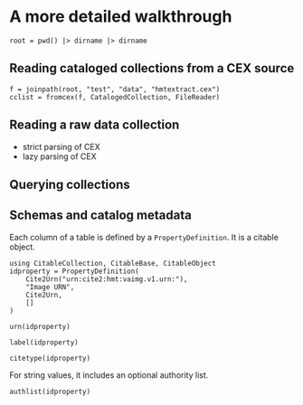 # A more detailed walkthrough

```@setup walk
root = pwd() |> dirname |> dirname
```

## Reading cataloged collections from a CEX source
```@example walk
f = joinpath(root, "test", "data", "hmtextract.cex")
cclist = fromcex(f, CatalogedCollection, FileReader)
```

## Reading a raw data collection

- strict parsing of CEX
- lazy parsing of CEX


## Querying collections



## Schemas and catalog metadata

Each column of a table is defined by a `PropertyDefinition`. It is a citable object.

```@example walk
using CitableCollection, CitableBase, CitableObject
idproperty = PropertyDefinition(
    Cite2Urn("urn:cite2:hmt:vaimg.v1.urn:"),
    "Image URN",
    Cite2Urn,
    []
)
```    
```@example schema
urn(idproperty) 
```
```@example schema
label(idproperty)
```
```@example schema
citetype(idproperty)
```
For string values, it includes an optional authority list. 
```@example schema
authlist(idproperty)
```